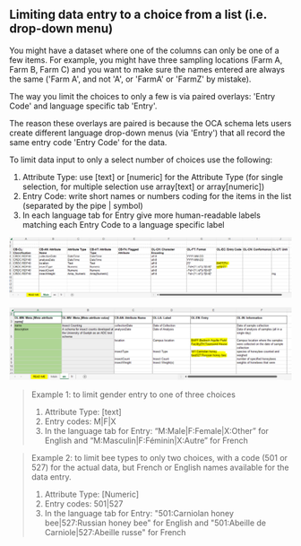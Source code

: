 ## Limiting data entry to a choice from a list (i.e. drop-down menu)
You might have a dataset where one of the columns can only be one of a few items. For example, you might have three sampling locations (Farm A, Farm B, Farm C) and you want to make sure the names entered are always the same ('Farm A', and not 'A', or 'FarmA' or 'FarmZ' by mistake).

The way you limit the choices to only a few is via paired overlays: 'Entry Code' and language specific tab 'Entry'.

The reason these overlays are paired is because the OCA schema lets users create different language drop-down menus (via 'Entry') that all record the same entry code 'Entry Code' for the data.

To limit data input to only a select number of choices use the following:

1. Attribute Type: use [text] or [numeric] for the Attribute Type (for single selection, for multiple selection use array[text] or array[numeric])
3. Entry Code: write short names or numbers coding for the items in the list (separated by the pipe &#124; symbol)
4. In each language tab for Entry give more human-readable labels matching each Entry Code to a language specific label

![Bee example entry code overlay](/pictures/bee_dropdown_entry_code.PNG)

![Bee example entry overlay](/pictures/bee_dropdown_entry_en.PNG)

>Example 1: to limit gender entry to one of three choices
>1. Attribute Type: [text] 
>3. Entry codes: M&#124;F&#124;X 
>4. In the language tab for Entry: “M:Male&#124;F:Female&#124;X:Other” for English and “M:Masculin&#124;F:Féminin&#124;X:Autre” for French

>Example 2: to limit bee types to only two choices, with a code (501 or 527) for the actual data, but French or English names available for the data entry.
>1. Attribute Type: [Numeric]
>3. Entry codes: 501&#124;527
>4. In the language tab for Entry: "501:Carniolan honey bee&#124;527:Russian honey bee" for English and "501:Abeille de Carniole&#124;527:Abeille russe" for French
